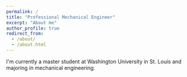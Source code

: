 ```yaml
---
permalink: /
title: "Professional Mechanical Engineer"
excerpt: "About me"
author_profile: true
redirect_from: 
  - /about/
  - /about.html
---
```


I'm currently a master student at Washington University in St. Louis and majoring in mechanical engineering. 
